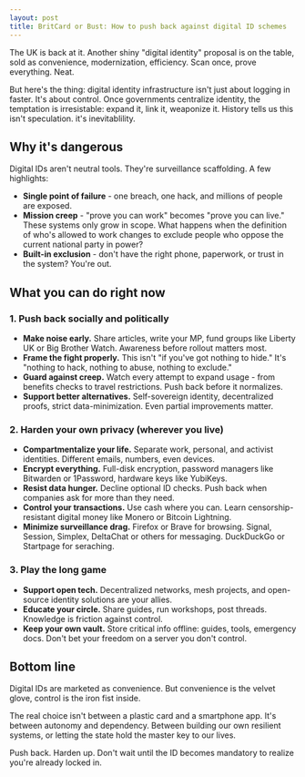 ```yaml
---
layout: post
title: BritCard or Bust: How to push back against digital ID schemes
---
```


The UK is back at it. Another shiny "digital identity" proposal is on the table, sold as convenience, modernization, efficiency. Scan once, prove everything. Neat.

But here's the thing: digital identity infrastructure isn't just about logging in faster. It's about control. Once governments centralize identity, the temptation is irresistable: expand it, link it, weaponize it. History tells us this isn't speculation. it's inevitablility.

## Why it's dangerous

Digital IDs aren't neutral tools. They're surveillance scaffolding. A few highlights:

- **Single point of failure** - one breach, one hack, and millions of people are exposed.
- **Mission creep** - "prove you can work" becomes "prove you can live." These systems only grow in scope. What happens when the definition of who's allowed to work changes to exclude people who oppose the current national party in power?
- **Built-in exclusion** - don't have the right phone, paperwork, or trust in the system? You're out.

## What you can do right now

### 1. Push back socially and politically

- **Make noise early.** Share articles, write your MP, fund groups like Liberty UK or Big Brother Watch. Awareness before rollout matters most.
- **Frame the fight properly.** This isn't "if you've got nothing to hide." It's "nothing to hack, nothing to abuse, nothing to exclude."
- **Guard against creep.** Watch every attempt to expand usage - from benefits checks to travel restrictions. Push back before it normalizes.
- **Support better alternatives.** Self-sovereign identity, decentralized proofs, strict data-minimization. Even partial improvements matter.

### 2. Harden your own privacy (wherever you live)

- **Compartmentalize your life.** Separate work, personal, and activist identities. Different emails, numbers, even devices.
- **Encrypt everything.** Full-disk encryption, password managers like Bitwarden or 1Password, hardware keys like YubiKeys.
- **Resist data hunger.** Decline optional ID checks. Push back when companies ask for more than they need.
- **Control your transactions.** Use cash where you can. Learn censorship-resistant digital money like Monero or Bitcoin Lightning.
- **Minimize surveillance drag.** Firefox or Brave for browsing. Signal, Session, Simplex, DeltaChat or others for messaging. DuckDuckGo or Startpage for seraching.

### 3. Play the long game

- **Support open tech.** Decentralized networks, mesh projects, and open-source identity solutions are your allies.
- **Educate your circle.** Share guides, run workshops, post threads. Knowledge is friction against control.
- **Keep your own vault.** Store critical info offline: guides, tools, emergency docs. Don't bet your freedom on a server you don't control.

## Bottom line

Digital IDs are marketed as convenience. But convenience is the velvet glove, control is the iron fist inside.

The real choice isn't between a plastic card and a smartphone app. It's between autonomy and dependency. Between building our own resilient systems, or letting the state hold the master key to our lives.

Push back. Harden up. Don't wait until the ID becomes mandatory to realize you're already locked in.
